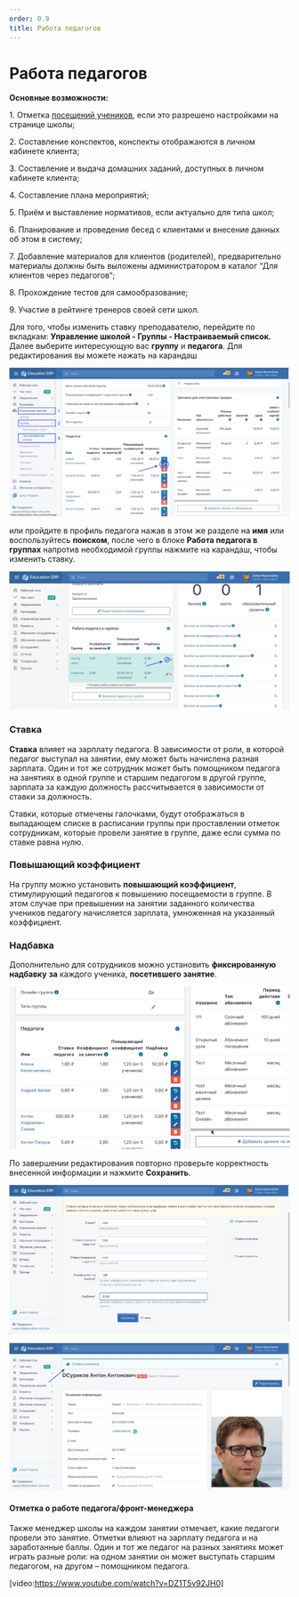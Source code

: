 ```yaml
---
order: 0.9
title: Работа педагогов
---
```


# Работа педагогов

**Основные возможности:**

1\. Отметка [посещений учеников](poseshaemost-uchenikov.md), если это разрешено настройками на странице школы;

2\. Составление конспектов, конспекты отображаются в личном кабинете клиента;

3\. Составление и выдача домашних заданий, доступных в личном кабинете клиента;

4\. Составление плана мероприятий;

5\. Приём и выставление нормативов, если актуально для типа школ;

6\. Планирование и проведение бесед с клиентами и внесение данных об этом в систему;

7\. Добавление материалов для клиентов (родителей), предварительно материалы должны быть выложены администратором в каталог “Для клиентов через   педагогов“;

8\. Прохождение тестов для самообразование;

9\. Участие в рейтинге тренеров своей сети школ.

Для того, чтобы изменить ставку преподавателю, перейдите по вкладкам: **Управление школой - Группы - Настраиваемый список.** Далее выберите интересующую вас **группу** и **педагога**. Для редактирования вы можете нажать на карандаш

![Преимуществом данного пути является возможность в одной группе оперативно изменить ставки нескольких педагогов](../../../.gitbook/assets/img1.jpg)

или пройдите в профиль педагога нажав в этом же разделе на **имя** или воспользуйтесь **поиском**, после чего в блоке **Работа педагога в группах** напротив необходимой группы нажмите на карандаш, чтобы изменить ставку.

![Данный путь удобнее наличием возможности редактирования ставки одного педагога в разных группах](../../../.gitbook/assets/img2.jpg)

### **Ставка**

**Ставка** влияет на зарплату педагога. В зависимости от роли, в которой педагог выступал на занятии, ему может быть начислена разная зарплата. Один и тот же сотрудник может быть помощником педагога на занятиях в одной группе и старшим педагогом в другой группе, зарплата за каждую должность рассчитывается в зависимости от ставки за должность.

Cтавки, которые отмечены галочками, будут отображаться в выпадающем списке в расписании группы при проставлении отметок сотрудникам, которые провели занятие в группе, даже если сумма по ставке равна нулю.

### Повышающий коэффициент

На группу можно установить **повышающий коэффициент**, стимулирующий педагогов к повышению посещаемости в группе. В этом случае при превышении на занятии заданного количества учеников педагогу начисляется зарплата, умноженная на указанный коэффициент.

### Надбавка

Дополнительно для сотрудников можно установить **фиксированную надбавку** **за** каждого ученика, **посетившего занятие**.

![](<../../../.gitbook/assets/Демонстрация надбавки.gif>)

По завершении редактирования повторно проверьте корректность внесенной информации и нажмите **Сохранить**.

![](../../../.gitbook/assets/img3.jpg)

![После успешного изменения ставки высветится информационный блок с текстом "Ставка изменена"](../../../.gitbook/assets/img4.jpg)

#### Отметка о работе педагога/фронт-менеджера

Также менеджер школы на каждом занятии отмечает, какие педагоги провели это занятие. Отметки влияют на зарплату педагога и на заработанные баллы. Один и тот же педагог на разных занятиях может играть разные роли: на одном занятии он может выступать старшим педагогом, на другом – помощником педагога.

[video:https://www.youtube.com/watch?v=DZ1T5v92JH0]
